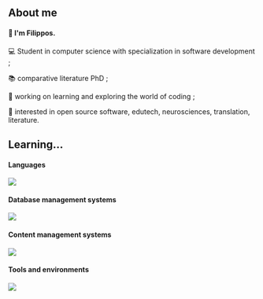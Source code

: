 ## About me

<h4 style text-align="center">👋 I'm Filippos.</h4>

💻 Student in computer science with specialization in software development ;

📚 comparative literature PhD ;

🔭 working on learning and exploring the world of coding ;

🧐 interested in open source software, edutech, neurosciences, translation, literature.

## Learning...

#### Languages

<p>
  <a href="https://skillicons.dev">
    <img src="https://skillicons.dev/icons?i=py,java,cs,js,php,html,css" />
  </a>
</p>

#### Database management systems

<p>
  <a href="https://skillicons.dev">
    <img src="https://skillicons.dev/icons?i=mysql,postgres,mongodb" />
  </a>
</p>

#### Content management systems

<p>
  <a href="https://skillicons.dev">
    <img src="https://skillicons.dev/icons?i=wordpress" />
  </a>
</p>

#### Tools and environments

<p>
  <a href="https://skillicons.dev">
    <img src="https://skillicons.dev/icons?i=debian,github,visualstudio,pycharm,eclipse" />
  </a>
</p>



